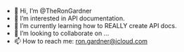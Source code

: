 - 👋 Hi, I’m @TheRonGardner
- 👀 I’m interested in API documentation.
- 🌱 I’m currently learning how to REALLY create API docs.
- 💞️ I’m looking to collaborate on ...
- 📫 How to reach me: ron.gardner@icloud.com

<!---
TheRonGardner/TheRonGardner is a ✨ special ✨ repository because its `README.md` (this file) appears on your GitHub profile.
You can click the Preview link to take a look at your changes.
--->

